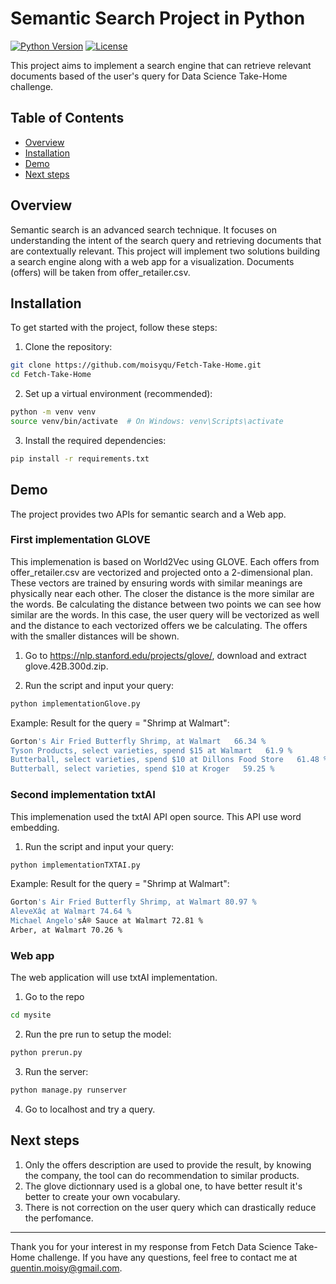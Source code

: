# Semantic Search Project in Python

[![Python Version](https://img.shields.io/badge/python-3.x-blue.svg)](https://www.python.org/downloads/)
[![License](https://img.shields.io/badge/license-MIT-blue.svg)](https://opensource.org/licenses/MIT)

This project aims to implement a search engine that can retrieve relevant documents based of the user's query for Data Science Take-Home challenge.

## Table of Contents

- [Overview](#overview)
- [Installation](#installation)
- [Demo](#demo)
- [Next steps](#next_steps)
  
## Overview

Semantic search is an advanced search technique. It focuses on understanding the intent of the search query and retrieving documents that are contextually relevant. This project will implement two solutions building a  search engine along with a web app for a visualization. Documents (offers) will be taken from offer_retailer.csv. 

## Installation

To get started with the project, follow these steps:

1. Clone the repository:

```bash
git clone https://github.com/moisyqu/Fetch-Take-Home.git
cd Fetch-Take-Home
```

2. Set up a virtual environment (recommended):

```bash
python -m venv venv
source venv/bin/activate  # On Windows: venv\Scripts\activate
```

3. Install the required dependencies:

```bash
pip install -r requirements.txt
```

## Demo

The project provides two APIs for semantic search and a Web app.

### First implementation GLOVE

This implemenation is based on World2Vec using GLOVE.
Each offers from offer_retailer.csv are vectorized and projected onto a 2-dimensional plan. These vectors are trained by ensuring words with similar meanings are physically near each other. The closer the distance is the more similar are the words. Be calculating the distance between two points we can see how similar are the words.
In this case, the user query will be vectorized as well and the distance to each vectorized offers we be calculating. The offers with the smaller distances will be shown.  

1. Go to https://nlp.stanford.edu/projects/glove/, download and extract glove.42B.300d.zip.

2. Run the script and input your query:
   
```bash
python implementationGlove.py
```

Example: Result for the query = "Shrimp at Walmart":
```bash
Gorton's Air Fried Butterfly Shrimp, at Walmart   66.34 %
Tyson Products, select varieties, spend $15 at Walmart   61.9 %
Butterball, select varieties, spend $10 at Dillons Food Store   61.48 %
Butterball, select varieties, spend $10 at Kroger   59.25 %
```

### Second implementation txtAI

This implemenation used the txtAI API open source. This API use word embedding.

1. Run the script and input your query:
```bash
python implementationTXTAI.py
```

Example: Result for the query = "Shrimp at Walmart":
```bash
Gorton's Air Fried Butterfly Shrimp, at Walmart 80.97 %
AleveXâ¢ at Walmart 74.64 %
Michael Angelo'sÂ® Sauce at Walmart 72.81 %
Arber, at Walmart 70.26 %
```

### Web app

The web application will use txtAI implementation.

1. Go to the repo
```bash
cd mysite
```
   
2. Run the pre run to setup the model:
   
```bash
python prerun.py
```

3. Run the server:

```bash
python manage.py runserver
```

4. Go to localhost and try a query.
   
## Next steps
   
   1. Only the offers description are used to provide the result, by knowing the company, the tool can do recommendation to similar products.
   2. The glove dictionnary used is a global one, to have better result it's better to create your own vocabulary.
   3. There is not correction on the user query which can drastically reduce the perfomance.

  
---

Thank you for your interest in my response from Fetch Data Science Take-Home challenge. If you have any questions, feel free to contact me at quentin.moisy@gmail.com.

